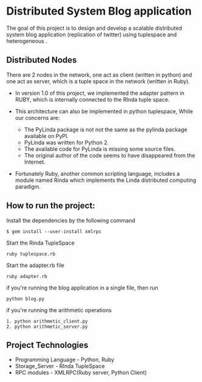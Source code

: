 # Distributed System Blog application 

The goal of this project is to design and develop a scalable distributed system blog application (replication of twitter) using tuplespace and heterogeneous .


## Distributed Nodes 
There are 2 nodes in the network, one act as client (written in python) and one act as server, which is a tuple space in the network (written in Ruby).

- In version 1.0 of this project, we implemented the adapter pattern in RUBY, which is internally connected to the RInda tuple space.

- This architecture can also be implemented in python tuplespace, While our concerns are:
  - The PyLinda package is not not the same as the pylinda package available on PyPI.
  - PyLinda was written for Python 2.
  - The available code for PyLinda is missing some source files.
  - The original author of the code seems to have disappeared from the Internet.

- Fortunately Ruby, another common scripting language, includes a module named Rinda which implements the Linda distributed computing paradigm.

## How to run the project:
 Install the dependencies by the following command 
 
 ```
 $ gem install --user-install xmlrpc
 
 ```
 Start the Rinda TupleSpace 
 
 ```
 ruby tuplespace.rb
 
 ```

 Start the adapter.rb file 
 
 ```
 ruby adapter.rb
 
 ```

 if you're running the blog application in a single file, then run 
 
 ```
 python blog.py
 
 ```
 if you're running the arithmetic operations
 
 ```
 1. python arithmetic_client.py
 2. python arithmetic_server.py
 ```
 

## Project Technologies
- Programming Language - Python, Ruby 
- Storage_Server - RInda TupleSpace
- RPC modules - XMLRPC(Ruby server, Python Client)

